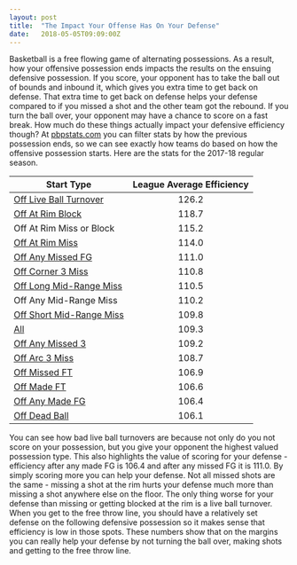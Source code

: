 ```yaml
---
layout: post
title:  "The Impact Your Offense Has On Your Defense"
date:   2018-05-05T09:09:00Z
---
```


Basketball is a free flowing game of alternating possessions. As a result, how your offensive possession ends impacts the results on the ensuing defensive possession. If you score, your opponent has to take the ball out of bounds and inbound it, which gives you extra time to get back on defense. That extra time to get back on defense helps your defense compared to if you missed a shot and the other team got the rebound. If you turn the ball over, your opponent may have a chance to score on a fast break. How much do these things actually impact your defensive efficiency though? At [pbpstats.com](https://www.pbpstats.com) you can filter stats by how the previous possession ends, so we can see exactly how teams do based on how the offensive possession starts. Here are the stats for the 2017-18 regular season.

| Start Type | League Average Efficiency |
| ------------- |:-------------:|
| [Off Live Ball Turnover](https://www.pbpstats.com/team-stats?Season=2017-18&SeasonType=Regular+Season&StatType=Per+100+Possessions&StartType=OffLiveBallTurnover) | 126.2 |
| [Off At Rim Block](https://www.pbpstats.com/team-stats?Season=2017-18&SeasonType=Regular+Season&StatType=Per+100+Possessions&StartType=OffAtRimBlock) | 118.7 |
| Off At Rim Miss or Block | 115.2 |
| [Off At Rim Miss](https://www.pbpstats.com/team-stats?Season=2017-18&SeasonType=Regular+Season&StatType=Per+100+Possessions&StartType=OffAtRimMiss) | 114.0 |
| [Off Any Missed FG](https://www.pbpstats.com/team-stats?Season=2017-18&SeasonType=Regular+Season&StatType=Per+100+Possessions&StartType=OffMissedFG) | 111.0 |
| [Off Corner 3 Miss](https://www.pbpstats.com/team-stats?Season=2017-18&SeasonType=Regular+Season&StatType=Per+100+Possessions&StartType=OffCorner3Miss) | 110.8 |
| [Off Long Mid-Range Miss](https://www.pbpstats.com/team-stats?Season=2017-18&SeasonType=Regular+Season&StatType=Per+100+Possessions&StartType=OffLongMidRangeMiss) | 110.5 |
| Off Any Mid-Range Miss | 110.2 |
| [Off Short Mid-Range Miss](https://www.pbpstats.com/team-stats?Season=2017-18&SeasonType=Regular+Season&StatType=Per+100+Possessions&StartType=OffShortMidRangeMiss) | 109.8 |
| [All](https://www.pbpstats.com/team-stats?Season=2017-18&SeasonType=Regular+Season&StatType=Per+100+Possessions) | 109.3 |
| [Off Any Missed 3](https://www.pbpstats.com/team-stats?Season=2017-18&SeasonType=Regular+Season&StatType=Per+100+Possessions&StartType=OffMissed3) | 109.2 |
| [Off Arc 3 Miss](https://www.pbpstats.com/team-stats?Season=2017-18&SeasonType=Regular+Season&StatType=Per+100+Possessions&StartType=OffArc3Miss) | 108.7 |
| [Off Missed FT](https://www.pbpstats.com/team-stats?Season=2017-18&SeasonType=Regular+Season&StatType=Per+100+Possessions&StartType=OffFTMiss) | 106.9 |
| [Off Made FT](https://www.pbpstats.com/team-stats?Season=2017-18&SeasonType=Regular+Season&StatType=Per+100+Possessions&StartType=OffFTMake) | 106.6 |
| [Off Any Made FG](https://www.pbpstats.com/team-stats?Season=2017-18&SeasonType=Regular+Season&StatType=Per+100+Possessions&StartType=OffMadeFG) | 106.4 |
| [Off Dead Ball](https://www.pbpstats.com/team-stats?Season=2017-18&SeasonType=Regular+Season&StatType=Per+100+Possessions&StartType=OffDeadball) | 106.1 |

You can see how bad live ball turnovers are because not only do you not score on your possession, but you give your opponent the highest valued possession type. This also highlights the value of scoring for your defense - efficiency after any made FG is 106.4 and after any missed FG it is 111.0. By simply scoring more you can help your defense. Not all missed shots are the same - missing a shot at the rim hurts your defense much more than missing a shot anywhere else on the floor. The only thing worse for your defense than missing or getting blocked at the rim is a live ball turnover. When you get to the free throw line, you should have a relatively set defense on the following defensive possession so it makes sense that efficiency is low in those spots. These numbers show that on the margins you can really help your defense by not turning the ball over, making shots and getting to the free throw line.
